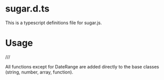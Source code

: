 sugar.d.ts
==========

This is a typescript definitions file for sugar.js.

Usage
=====

/// <reference path="sugar.d.ts" />

All functions except for DateRange are added directly to the base classes (string, number, array, function).